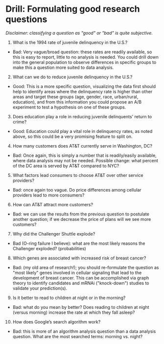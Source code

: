 # Drill: Formulating good research questions

  *Disclaimer: classifying a question as "good" or "bad" is quite subjective.*

1. What is the 1994 rate of juvenile delinquency in the U.S.?
  * Bad: Very vague/broad question: these rates are readily available, so this is easy to report, little to no analysis is needed. You could drill down into the general population to observe differences in specific groups to make this a question more suited to data analysis.

2. What can we do to reduce juvenile delinquency in the U.S.?
  * Good: This is a more specific question, visualizing the data first should help to identify areas where the delinquency rate is higher than other areas and target these groups (age, gender, race, urban/rural, education), and from this information you could propose an A/B experiment to test a hypothesis on one of these groups.

3. Does education play a role in reducing juvenile delinquents' return to crime?
  * Good: Education could play a vital role in delinquency rates, as noted above, so this could be a very promising feature to split on. 

4. How many customers does AT&T currently serve in Washington, DC?
  * Bad: Once again, this is simply a number that is readily/easily available, where data analysis may not be needed. Possible change: what percent of the DC area is served by AT&T compared to NYC?

5. What factors lead consumers to choose AT&T over other service providers?
  *  Bad: once again too vague. Do price differences among cellular providers lead to more consumers?

6. How can AT&T attract more customers?
  * Bad: we can use the results from the previous question to postulate another question; if we decrease the price of plans will we see more customers?

7. Why did the Challenger Shuttle explode?
  * Bad (O-ring failure I believe): what are the most likely reasons the Challenger exploded? (probabilities)

8. Which genes are associated with increased risk of breast cancer?
  * Bad: (my old area of research!); you should re-formulate the question as "most likely" genes involved in cellular signaling that lead to the development of breast cancer. This can be accomplished via graph theory to identify candidates and mRNAi ("knock-down") studies to validate your prediction(s). 

9. Is it better to read to children at night or in the morning?
  * Bad: what do you mean by better? Does reading to children at night (versus morning) increase the rate at which they fall asleep?

10. How does Google’s search algorithm work?
  * Bad: this is more of an algorithm analysis question than a data analysis question. What are the most searched terms: morning vs. night?
